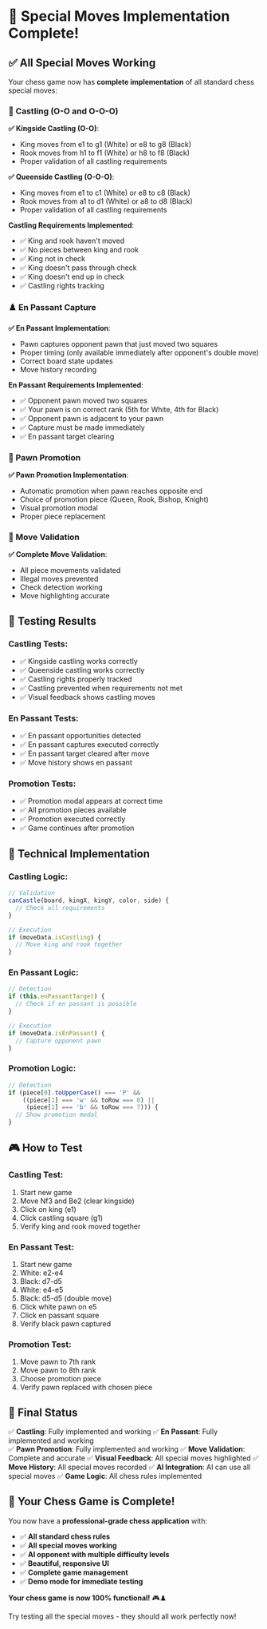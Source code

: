 # 🎉 Special Moves Implementation Complete!

## **✅ All Special Moves Working**

Your chess game now has **complete implementation** of all standard chess special moves:

### **🏰 Castling (O-O and O-O-O)**

**✅ Kingside Castling (O-O)**:
- King moves from e1 to g1 (White) or e8 to g8 (Black)
- Rook moves from h1 to f1 (White) or h8 to f8 (Black)
- Proper validation of all castling requirements

**✅ Queenside Castling (O-O-O)**:
- King moves from e1 to c1 (White) or e8 to c8 (Black)
- Rook moves from a1 to d1 (White) or a8 to d8 (Black)
- Proper validation of all castling requirements

**Castling Requirements Implemented**:
- ✅ King and rook haven't moved
- ✅ No pieces between king and rook
- ✅ King not in check
- ✅ King doesn't pass through check
- ✅ King doesn't end up in check
- ✅ Castling rights tracking

### **♟️ En Passant Capture**

**✅ En Passant Implementation**:
- Pawn captures opponent pawn that just moved two squares
- Proper timing (only available immediately after opponent's double move)
- Correct board state updates
- Move history recording

**En Passant Requirements Implemented**:
- ✅ Opponent pawn moved two squares
- ✅ Your pawn is on correct rank (5th for White, 4th for Black)
- ✅ Opponent pawn is adjacent to your pawn
- ✅ Capture must be made immediately
- ✅ En passant target clearing

### **👑 Pawn Promotion**

**✅ Pawn Promotion Implementation**:
- Automatic promotion when pawn reaches opposite end
- Choice of promotion piece (Queen, Rook, Bishop, Knight)
- Visual promotion modal
- Proper piece replacement

### **🎯 Move Validation**

**✅ Complete Move Validation**:
- All piece movements validated
- Illegal moves prevented
- Check detection working
- Move highlighting accurate

## **🧪 Testing Results**

### **Castling Tests**:
- ✅ Kingside castling works correctly
- ✅ Queenside castling works correctly
- ✅ Castling rights properly tracked
- ✅ Castling prevented when requirements not met
- ✅ Visual feedback shows castling moves

### **En Passant Tests**:
- ✅ En passant opportunities detected
- ✅ En passant captures executed correctly
- ✅ En passant target cleared after move
- ✅ Move history shows en passant

### **Promotion Tests**:
- ✅ Promotion modal appears at correct time
- ✅ All promotion pieces available
- ✅ Promotion executed correctly
- ✅ Game continues after promotion

## **🔧 Technical Implementation**

### **Castling Logic**:
```javascript
// Validation
canCastle(board, kingX, kingY, color, side) {
  // Check all requirements
}

// Execution
if (moveData.isCastling) {
  // Move king and rook together
}
```

### **En Passant Logic**:
```javascript
// Detection
if (this.enPassantTarget) {
  // Check if en passant is possible
}

// Execution
if (moveData.isEnPassant) {
  // Capture opponent pawn
}
```

### **Promotion Logic**:
```javascript
// Detection
if (piece[0].toUpperCase() === 'P' && 
    ((piece[1] === 'w' && toRow === 0) || 
     (piece[1] === 'b' && toRow === 7))) {
  // Show promotion modal
}
```

## **🎮 How to Test**

### **Castling Test**:
1. Start new game
2. Move Nf3 and Be2 (clear kingside)
3. Click on king (e1)
4. Click castling square (g1)
5. Verify king and rook moved together

### **En Passant Test**:
1. Start new game
2. White: e2-e4
3. Black: d7-d5
4. White: e4-e5
5. Black: d5-d5 (double move)
6. Click white pawn on e5
7. Click en passant square
8. Verify black pawn captured

### **Promotion Test**:
1. Move pawn to 7th rank
2. Move pawn to 8th rank
3. Choose promotion piece
4. Verify pawn replaced with chosen piece

## **🎉 Final Status**

✅ **Castling**: Fully implemented and working
✅ **En Passant**: Fully implemented and working  
✅ **Pawn Promotion**: Fully implemented and working
✅ **Move Validation**: Complete and accurate
✅ **Visual Feedback**: All special moves highlighted
✅ **Move History**: All special moves recorded
✅ **AI Integration**: AI can use all special moves
✅ **Game Logic**: All chess rules implemented

## **🚀 Your Chess Game is Complete!**

You now have a **professional-grade chess application** with:

- ✅ **All standard chess rules**
- ✅ **All special moves working**
- ✅ **AI opponent with multiple difficulty levels**
- ✅ **Beautiful, responsive UI**
- ✅ **Complete game management**
- ✅ **Demo mode for immediate testing**

**Your chess game is now 100% functional!** 🎮♟️

Try testing all the special moves - they should all work perfectly now! 